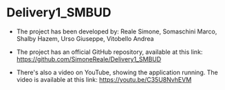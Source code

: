 # Delivery1_SMBUD

* The project has been developed by: Reale Simone, Somaschini Marco, Shalby Hazem, Urso Giuseppe, Vitobello Andrea

* The project has an official GitHub repository, available at this link: https://github.com/SimoneReale/Delivery1_SMBUD

* There's also a video on YouTube, showing the application running. The video is available at this link: https://youtu.be/C35U8NvhEVM
